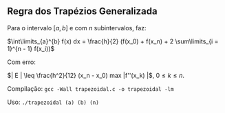 ## Regra dos Trapézios Generalizada

Para o intervalo [$a, b$] e com $n$ subintervalos, faz:

$\int\limits_{a}^{b} f(x) dx = \frac{h}{2} (f(x_0) + f(x_n) + 2 \sum\limits_{i = 1}^{n - 1} f(x_i))$

Com erro:

$| E | \leq \frac{h^2}{12} (x_n - x_0) max |f''(x_k) |$, $0 \leq k \leq n$.

Compilação: `gcc -Wall trapezoidal.c -o trapezoidal -lm`

Uso: `./trapezoidal (a) (b) (n)`